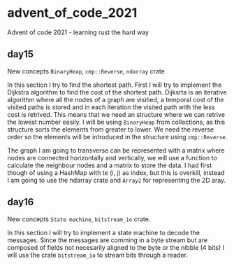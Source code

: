 # advent_of_code_2021
Advent of code 2021 - learning rust the hard way


## day15

New concepts `BinaryHeap`, `cmp::Reverse`, `ndarray` crate

In this section I try to find the shortest path. First I will try to implement the Dijkstra algorithm to find the cost of the shortest path.
Dijksrta is an iterative algorithm where all the nodes of a graph are visitied, a temporal cost of the visited paths is stored and in each iteration the visited path with the less cost is retrived.
This means that we need an structure where we can retrive the lowest number easily. I will be using `BinaryHeap` from collections, as this structure sorts the elements from greater to lower.
We need the reverse order so the elements will be introduced in the structure using `cmp::Reverse`.

The graph I am going to transverse can be represented with a matrix where nodes are connected horizontally and vertically, we will use a function to calculate the neighbour nodes and a matrix to store the data.
I had first though of using a HashMap with te (i, j) as index, but this is overkill, instead I am going to use the ndarray crate and `Array2` for representing the 2D aray.

## day16

New concepts `State machine`, `bitstream_io` crate.

In this section I will try to implement a state machine to decode the messages. Since the messages are comming in a byte stream but are composed of fields not necesarily aligned to the byte or the nibble (4 bits) I will use the crate `bitstream_io` to stream bits through a reader.
